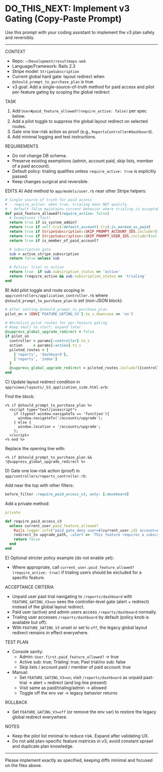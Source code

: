 # DO_THIS_NEXT: Implement v3 Gating (Copy-Paste Prompt)

Use this prompt with your coding assistant to implement the v3 plan safely and reversibly.

---

CONTEXT
- Repo: `~/Development/resultmaps-web`
- Language/Framework: Rails 2.3
- Stripe model: `StripeSubscription`
- Current global hard gate: layout redirect when `@should_prompt_to_purchase_plan` is true
- v3 goal: Add a single-source-of-truth method for paid access and pilot per-feature gating by scoping the global redirect

TASK
1) Add `User#paid_feature_allowed?(require_active: false)` per spec below.
2) Add a pilot toggle to suppress the global layout redirect on selected routes.
3) Gate one low-risk action as proof (e.g., `ReportsController#dashboard`).
4) Add minimal logging and test instructions.

REQUIREMENTS
- Do not change DB schema.
- Preserve existing exemptions (admin, account paid, skip lists, member of a paid account).
- Default policy: trialing qualifies unless `require_active: true` is explicitly passed.
- Keep changes surgical and reversible.

EDITS
A) Add method to `app/models/user.rb` near other Stripe helpers:

```ruby
# Single source of truth for paid access
# - require_active: when true, trialing does NOT qualify.
# - default false maintains current behavior where trialing is acceptable.
def paid_feature_allowed?(require_active: false)
  # Exemptions (fast)
  return true if is_system_admin?
  return true if self.try(:default_account).try(:is_marked_as_paid)
  return true if StripeSubscription::SKIP_PROMPT_ACCOUNT_IDS.include?(self.default_account.id)
  return true if StripeSubscription::SKIP_PROMPT_USER_IDS.include?(self.id)
  return true if is_member_of_paid_account?

  # Subscription gate
  sub = active_stripe_subscription
  return false unless sub

  # Policy: trial vs active
  return true  if sub.subscription_status == 'active'
  return !require_active && sub.subscription_status == 'trialing'
end
```

B) Add pilot toggle and route scoping in `app/controllers/application_controller.rb` where `@should_prompt_to_purchase_plan` is set (non-JSON block):

```ruby
# After setting @should_prompt_to_purchase_plan
pilot_on = (ENV['FEATURE_GATING_V3'].to_s.downcase == 'on')

# Whitelist pilot routes for per-feature gating
# Keep small to start; expand later
@suppress_global_upgrade_redirect = false
if pilot_on
  controller = params[:controller].to_s
  action     = params[:action].to_s
  piloted_routes = [
    ['reports', 'dashboard'],
    ['reports', 'index']
  ]
  @suppress_global_upgrade_redirect = piloted_routes.include?([controller, action])
end
```

C) Update layout redirect condition in `app/views/layouts/_b3_application_side.html.erb`:

Find the block:
```erb
<% if @should_prompt_to_purchase_plan %>
  <script type="text/javascript">
    if (typeof window.navigateTo == 'function'){
      window.navigateTo('/accounts/upgrade');
    } else {
      window.location = '/accounts/upgrade';
    };
  </script>
<% end %>
```
Replace the opening line with:
```erb
<% if @should_prompt_to_purchase_plan && !@suppress_global_upgrade_redirect %>
```

D) Gate one low-risk action (proof) in `app/controllers/reports_controller.rb`:

Add near the top with other filters:
```ruby
before_filter :require_paid_access_v3, only: [:dashboard]
```

Add a private method:
```ruby
private

def require_paid_access_v3
  unless current_user.paid_feature_allowed?
    Rails.logger.info("paid_gate_deny user=#{current_user.id} account=#{current_user.default_account.id} reason=no_paid_access")
    redirect_to upgrade_path, :alert => 'This feature requires a subscription'
    return false
  end
end
```

E) Optional stricter policy example (do not enable yet):
- Where appropriate, call `current_user.paid_feature_allowed?(require_active: true)` if trialing users should be excluded for a specific feature.

ACCEPTANCE CRITERIA
- Unpaid user past trial navigating to `/reports/dashboard` with `FEATURE_GATING_V3=on` sees the controller-level gate (alert + redirect) instead of the global layout redirect.
- Paid user (active) and admin users access `/reports/dashboard` normally.
- Trialing user accesses `/reports/dashboard` by default (policy knob is available but off).
- With `FEATURE_GATING_V3` unset or set to `off`, the legacy global layout redirect remains in effect everywhere.

TEST PLAN
- Console sanity:
  - Admin: `User.first.paid_feature_allowed?` → true
  - Active sub: true; Trialing: true; Past trial/no sub: false
  - Skip lists / account paid / member of paid account: true
- Manual:
  - Set `FEATURE_GATING_V3=on`; visit `/reports/dashboard` as unpaid past-trial → alert + redirect (and log line present)
  - Visit same as paid/trialing/admin → allowed
  - Toggle off the env var → legacy behavior returns

ROLLBACK
- Set `FEATURE_GATING_V3=off` (or remove the env var) to restore the legacy global redirect everywhere.

NOTES
- Keep the pilot list minimal to reduce risk. Expand after validating UX.
- Do not add plan-specific feature matrices in v3; avoid constant sprawl and duplicate plan knowledge.

---

Please implement exactly as specified, keeping diffs minimal and focused on the files above.
